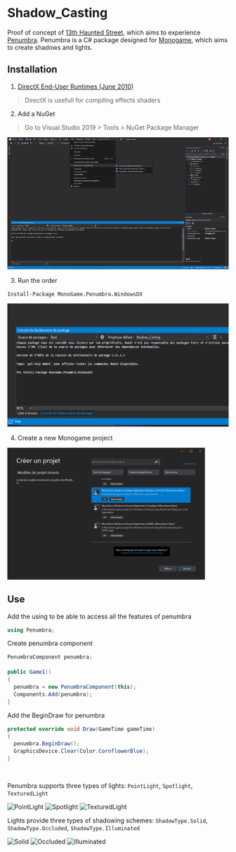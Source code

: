 # Shadow_Casting
Proof of concept of [13th Haunted Street](https://github.com/AlecInfo/13th_Haunted_Street), which aims to experience [Penumbra](https://github.com/discosultan/penumbra). Penumbra is a C# package designed for [Monogame](https://www.monogame.net/), which aims to create shadows and lights.

## Installation

1. [DirectX End-User Runtimes (June 2010)](https://www.microsoft.com/en-us/download/details.aspx?id=8109)
> DirectX is usefull for compiling effects shaders

2. Add a NuGet
> Go to Visual Studio 2019 > Tools > NuGet Package Manager
> <br>
<p>
  <img src="/Documentation/InstallNuGet.png" alt="NuGet" Height="300">
</p>

3. Run the order

```shell
Install-Package MonoGame.Penumbra.WindowsDX
```
<p>
  <img src="/Documentation/InstallPackage.png" alt="Install Package" Height="280">
</p>

4. Create a new Monogame project

<p>
  <img src="/Documentation/CreateProjectMonogame.png" alt="Create monogame project" Height="300">
</p>

## Use

Add the using to be able to access all the features of penumbra
```cs
using Penumbra;
``` 

Create penumbra component
```cs
PenumbraComponent penumbra;

public Game1()
{
  penumbra = new PenumbraComponent(this);
  Components.Add(penumbra);
}
```

Add the BeginDraw for penumbra
```cs
protected override void Draw(GameTime gameTime)
{
  penumbra.BeginDraw();
  GraphicsDevice.Clear(Color.CornflowerBlue);
}
```
<br>

Penumbra supports three types of lights: `PointLight`, `Spotlight`, `TexturedLight`

![PointLight](https://github.com/discosultan/penumbra/raw/master/Documentation/PointLight.png)
![Spotlight](https://github.com/discosultan/penumbra/raw/master/Documentation/Spotlight.png)
![TexturedLight](https://github.com/discosultan/penumbra/blob/master/Documentation/TexturedLight.png)

Lights provide three types of shadowing schemes: `ShadowType.Solid`, `ShadowType.Occluded`, `ShadowType.Illuminated`

![Solid](https://github.com/discosultan/penumbra/blob/master/Documentation/Solid.png)
![Occluded](https://github.com/discosultan/penumbra/raw/master/Documentation/Occluded.png)
![Illuminated](https://github.com/discosultan/penumbra/raw/master/Documentation/Illuminated.png)
